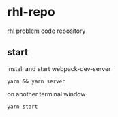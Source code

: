 # rhl-repo
rhl problem code repository

## start

install and start webpack-dev-server
```
yarn && yarn server
```

on another terminal window

```
yarn start
```
